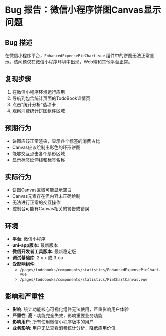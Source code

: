 # Bug 报告：微信小程序饼图Canvas显示问题

## Bug 描述
在微信小程序平台，`EnhancedExpensePieChart.vue` 组件中的饼图无法正常显示。该问题仅在微信小程序环境中出现，Web端和其他平台正常。

## 复现步骤
1. 在微信小程序环境运行应用
2. 导航到包含统计页面的TodoBook详情页
3. 点击"统计分析"选项卡
4. 观察消费统计饼图组件区域

## 预期行为
- 饼图应该正常渲染，显示各个标签的消费占比
- Canvas应该绘制出彩色的环形饼图
- 能够交互点击各个扇形区域
- 显示标签延伸线和标签名称

## 实际行为
- 饼图Canvas区域可能显示空白
- Canvas元素存在但内容未正确绘制
- 无法进行正常的交互操作
- 控制台可能有Canvas相关的警告或错误

## 环境
- **平台**: 微信小程序
- **uni-app版本**: 最新版本
- **微信开发者工具版本**: 最新稳定版
- **调试基础库**: 2.x.x 或 3.x.x
- **受影响组件**: 
  - `/pages/todobooks/components/statistics/EnhancedExpensePieChart.vue`
  - `/pages/todobooks/components/statistics/PieChartCanvas.vue`

## 影响和严重性
- **影响**: 统计功能核心可视化组件无法使用，严重影响用户体验
- **严重性**: **高** - 功能完全失效，影响重要业务功能
- **影响用户**: 所有使用微信小程序版本的用户
- **业务影响**: 用户无法查看消费统计分析，降低应用价值